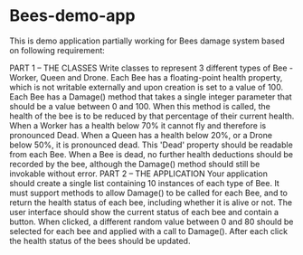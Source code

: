 # Bees-demo-app

This is demo application partially working for Bees damage system based on following requirement:

PART 1 – THE CLASSES
Write classes to represent 3 different types of Bee - Worker, Queen and Drone.
Each Bee has a floating-point health property, which is not writable externally and upon creation is set to
a value of 100.
Each Bee has a Damage() method that takes a single integer parameter that should be a value between 0
and 100. When this method is called, the health of the bee is to be reduced by that percentage of their
current health.
When a Worker has a health below 70% it cannot fly and therefore is pronounced Dead. When a Queen
has a health below 20%, or a Drone below 50%, it is pronounced dead. This 'Dead' property should be
readable from each Bee. When a Bee is dead, no further health deductions should be recorded by the
bee, although the Damage() method should still be invokable without error.
PART 2 – THE APPLICATION
Your application should create a single list containing 10 instances of each type of Bee. It must support
methods to allow Damage() to be called for each Bee, and to return the health status of each bee,
including whether it is alive or not.
The user interface should show the current status of each bee and contain a button. When clicked, a
different random value between 0 and 80 should be selected for each bee and applied with a call to
Damage(). After each click the health status of the bees should be updated.
